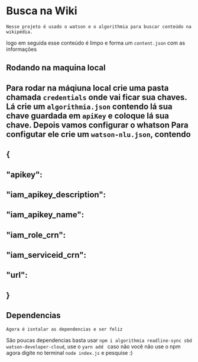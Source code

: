 # Busca na Wiki
    Nesse projeto é usado o watson e o algorithmia para buscar conteúdo na wikipédia.
logo em seguida esse conteúdo é limpo e forma um `content.json` com as informações 

## Rodando na maquina local
Para rodar na máqiuna local crie uma pasta chamada `credentials` onde vai ficar sua chaves. Lá crie um `algorithmia.json` contendo lá sua chave guardada em `apiKey` e coloque lá sua chave.
    Depois vamos configurar o whatson
Para configutar ele crie um `watson-nlu.json`, contendo 
----------
{
----------
  "apikey": 
----------
  "iam_apikey_description": 
----------
  "iam_apikey_name":
----------
  "iam_role_crn":
----------
  "iam_serviceid_crn": 
----------
  "url": 
----------
}
----------
## Dependencias
    Agora é isntalar as dependencias e ser feliz
São poucas dependencias basta usar `npm i algorithmia readline-sync sbd watson-developer-cloud`, use o `yarn add ` caso não você não use o npm
agora digite no terminal `node index.js` e pesquise :)



